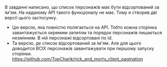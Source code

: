 В завданні написано, що список персонажів має бути відсортований за ім'ям. На наданому API такого функціоналу не має. Тому я створив дві версії цього застосунку.
- Цю версію, яка повністю полягається на API. Тобто кожна сторінка завантажується окремим запитом та порядок персонажів лишається незмінним. В ній персонажі відсортовані по id.
- Та версію, де список відсортований за ім'ям. Але для цього доводится ВСІХ персонажів завантажувати при першому запуску сторінки. https://github.com/TopCharik/rick_and_morty_client_pagination


